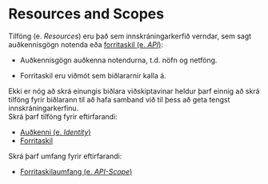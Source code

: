 # Resources and Scopes

Tilföng (e. _Resources_) eru það sem innskráningarkerfið verndar, sem
sagt auðkennisgögn notenda eða [forritaskil (e. _API_)](api-resources.md):

- Auðkennisgögn auðkenna notendurna, t.d. nöfn og netföng.

- Forritaskil eru viðmót sem biðlararnir kalla á.

Ekki er nóg að skrá einungis biðlara viðskiptavinar heldur þarf einnig að skrá tilföng fyrir biðlarann til að hafa samband við til þess að geta tengst innskráningarkerfinu.\
Skrá þarf tilföng fyrir eftirfarandi:
  - [Auðkenni (e. _Identity_)](identity-resources.md)
  - [Forritaskil](api-resources.md)
 
Skrá þarf umfang fyrir eftirfarandi:
  - [Forritaskilaumfang (e. _API-Scope_)](api-scopes.md)
